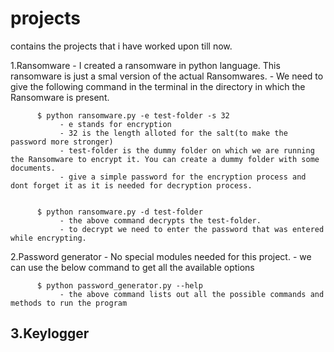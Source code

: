 # projects

contains the projects that i have worked upon till now.

1.Ransomware
    - I created a ransomware in python language. This ransomware is just a smal version of the actual Ransomwares.
    - We need to give the following command in the terminal in the directory in which the Ransomware is present.
    
          $ python ransomware.py -e test-folder -s 32
               - e stands for encryption
               - 32 is the length alloted for the salt(to make the password more stronger)
               - test-folder is the dummy folder on which we are running the Ransomware to encrypt it. You can create a dummy folder with some documents.
               - give a simple password for the encryption process and dont forget it as it is needed for decryption process.
         
         
          $ python ransomware.py -d test-folder
               - the above command decrypts the test-folder.
               - to decrypt we need to enter the password that was entered while encrypting.
               
               
               
               
      

2.Password generator
    - No special modules needed for this project.
    - we can use the below command to get all the available options 
    
          $ python password_generator.py --help
               - the above command lists out all the possible commands and methods to run the program
               
               
3.Keylogger
   -
